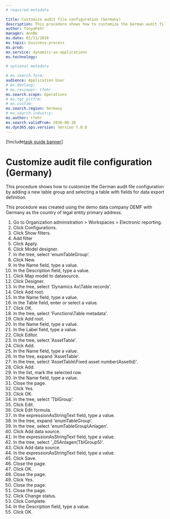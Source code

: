 ```yaml
--- 
# required metadata 
 
title: Customize audit file configuration (Germany)
description: This procedure shows how to customize the German audit file configuration by adding a new table group and selecting a table with fields for data export definition. 
author: TonyaFehr 
manager: AnnBe 
ms.date: 02/11/2016
ms.topic: business-process 
ms.prod:  
ms.service: dynamics-ax-applications 
ms.technology:  
 
# optional metadata 
 
# ms.search.form:   
audience: Application User 
# ms.devlang:  
# ms.reviewer: tfehr 
ms.search.scope: Operations 
# ms.tgt_pltfrm:  
# ms.custom:  
ms.search.region: Germany
# ms.search.industry: 
ms.author: tfehr 
ms.search.validFrom: 2016-06-30 
ms.dyn365.ops.version: Version 7.0.0 
---
```


[!include[task guide banner](.../includes/task-guide-banner.md)]

# Customize audit file configuration (Germany)

This procedure shows how to customize the German audit file configuration by adding a new table group and selecting a table with fields for data export definition. 
This procedure was created using the demo data company DEMF with Germany as the country of legal entity primary address.

1. Go to Organization administration > Workspaces > Electronic reporting.
2. Click Configurations.
3. Click Show filters.
4. Add filter
5. Click Apply.
6. Click Model designer.
7. In the tree, select 'enumTableGroup'.
8. Click New.
9. In the Name field, type a value.
10. In the Description field, type a value.
11. Click Map model to datasource.
12. Click Designer.
13. In the tree, select 'Dynamics Ax\Table records'.
14. Click Add root.
15. In the Name field, type a value.
16. In the Table field, enter or select a value.
17. Click OK.
18. In the tree, select 'Functions\Table metadata'.
19. Click Add root.
20. In the Name field, type a value.
21. In the Label field, type a value.
22. Click Editor.
23. In the tree, select 'AssetTable'.
24. Click Add.
25. In the Name field, type a value.
26. In the tree, expand 'AssetTable'.
27. In the tree, select 'AssetTable\Fixed asset number(AssetId)'.
28. Click Add.
29. In the list, mark the selected row.
30. In the Name field, type a value.
31. Close the page.
32. Click Yes.
33. Click OK.
34. In the tree, select 'TblGroup'.
35. Click Edit.
36. Click Edit formula.
37. In the expressionAsStringText field, type a value.
38. In the tree, expand 'enumTableGroup'.
39. In the tree, select 'enumTableGroup\Anlagen'.
40. Click Add data source.
41. In the expressionAsStringText field, type a value.
42. In the tree, select '_05Anlagen(TblGroup5)'.
43. Click Add data source.
44. In the expressionAsStringText field, type a value.
45. Click Save.
46. Close the page.
47. Click OK.
48. Close the page.
49. Click Yes.
50. Close the page.
51. Close the page.
52. Click Change status.
53. Click Complete.
54. In the Description field, type a value.
55. Click OK.


